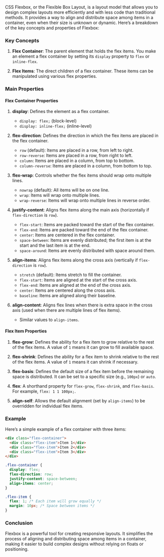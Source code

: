 CSS Flexbox, or the Flexible Box Layout, is a layout model that allows you to design complex layouts more efficiently and with less code than traditional methods. It provides a way to align and distribute space among items in a container, even when their size is unknown or dynamic. Here’s a breakdown of the key concepts and properties of Flexbox:
### Key Concepts

1. **Flex Container**: The parent element that holds the flex items. You make an element a flex container by setting its `display` property to `flex` or `inline-flex`.

2. **Flex Items**: The direct children of a flex container. These items can be manipulated using various flex properties.

### Main Properties

#### Flex Container Properties

1. **display**: Defines the element as a flex container.
   - `display: flex;` (block-level)
   - `display: inline-flex;` (inline-level)

2. **flex-direction**: Defines the direction in which the flex items are placed in the flex container.
   - `row` (default): Items are placed in a row, from left to right.
   - `row-reverse`: Items are placed in a row, from right to left.
   - `column`: Items are placed in a column, from top to bottom.
   - `column-reverse`: Items are placed in a column, from bottom to top.

3. **flex-wrap**: Controls whether the flex items should wrap onto multiple lines.
   - `nowrap` (default): All items will be on one line.
   - `wrap`: Items will wrap onto multiple lines.
   - `wrap-reverse`: Items will wrap onto multiple lines in reverse order.

4. **justify-content**: Aligns flex items along the main axis (horizontally if `flex-direction` is `row`).
   - `flex-start`: Items are packed toward the start of the flex container.
   - `flex-end`: Items are packed toward the end of the flex container.
   - `center`: Items are centered in the flex container.
   - `space-between`: Items are evenly distributed; the first item is at the start and the last item is at the end.
   - `space-around`: Items are evenly distributed with space around them.

5. **align-items**: Aligns flex items along the cross axis (vertically if `flex-direction` is `row`).
   - `stretch` (default): Items stretch to fill the container.
   - `flex-start`: Items are aligned at the start of the cross axis.
   - `flex-end`: Items are aligned at the end of the cross axis.
   - `center`: Items are centered along the cross axis.
   - `baseline`: Items are aligned along their baseline.

6. **align-content**: Aligns flex lines when there is extra space in the cross axis (used when there are multiple lines of flex items).
   - Similar values to `align-items`.

#### Flex Item Properties

1. **flex-grow**: Defines the ability for a flex item to grow relative to the rest of the flex items. A value of `1` means it can grow to fill available space.

2. **flex-shrink**: Defines the ability for a flex item to shrink relative to the rest of the flex items. A value of `1` means it can shrink if necessary.

3. **flex-basis**: Defines the default size of a flex item before the remaining space is distributed. It can be set to a specific size (e.g., `100px`) or `auto`.

4. **flex**: A shorthand property for `flex-grow`, `flex-shrink`, and `flex-basis`. For example, `flex: 1 1 100px;`.

5. **align-self**: Allows the default alignment (set by `align-items`) to be overridden for individual flex items.

### Example

Here’s a simple example of a flex container with three items:

```html
<div class="flex-container">
  <div class="flex-item">Item 1</div>
  <div class="flex-item">Item 2</div>
  <div class="flex-item">Item 3</div>
</div>
```

```css
.flex-container {
  display: flex;
  flex-direction: row;
  justify-content: space-between;
  align-items: center;
}

.flex-item {
  flex: 1; /* Each item will grow equally */
  margin: 10px; /* Space between items */
}
```

### Conclusion

Flexbox is a powerful tool for creating responsive layouts. It simplifies the process of aligning and distributing space among items in a container, making it easier to build complex designs without relying on floats or positioning.